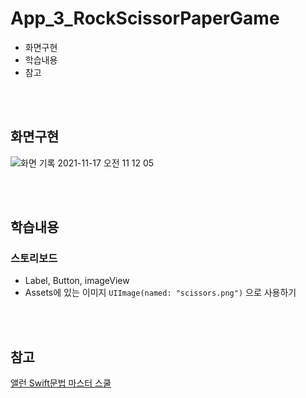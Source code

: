 # App_3_RockScissorPaperGame
- 화면구현
- 학습내용
- 참고

<br>
<br>

## 화면구현
![화면 기록 2021-11-17 오전 11 12 05](https://user-images.githubusercontent.com/65153742/142096604-df23ba31-0ece-4c5b-8494-d021b9f167db.gif)


<br>
<br>

## 학습내용
### 스토리보드 
- Label, Button, imageView
- Assets에 있는 이미지 `UIImage(named: "scissors.png")` 으로 사용하기

<br>
<br>

## 참고
[앨런 Swift문법 마스터 스쿨](https://www.inflearn.com/course/%EC%8A%A4%EC%9C%84%ED%94%84%ED%8A%B8-%EB%AC%B8%EB%B2%95-%EB%A7%88%EC%8A%A4%ED%84%B0-%EC%8A%A4%EC%BF%A8/dashboard)
